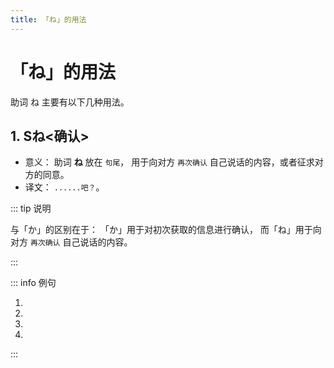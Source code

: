 ```yaml
---
title: 「ね」的用法
---
```


# 「ね」的用法

助词 ね 主要有以下几种用法。

## 1. Sね<确认>

- 意义： 助词 **ね** 放在 `句尾`， 用于向对方 `再次确认` 自己说话的内容，或者征求对方的同意。
- 译文： `......吧？`。

::: tip 说明

与「か」的区别在于： 「か」用于对初次获取的信息进行确认， 而「ね」用于向对方 `再次确认` 自己说话的内容。

:::

::: info 例句

1. <grammer-content sentence="あ、[昨日/きのう]の[方/かた]です**ね**。" trans='啊，是昨天的那个人吧？' />
2. <grammer-content sentence="「はじめまして」じゃありません**ね**。" trans='已经不是初次见面了对吧？' />
3. <grammer-content sentence="あの[方/かた]は[王/おう]さんです**ね**。" trans='那个人是小王对吧？' />
4. <grammer-content sentence="[高橋/たかはし]さんは[鈴木/すずき]さんの[後輩/こうはい]でま**ね**。" trans='高桥是铃木的学妹吧？' />

:::
